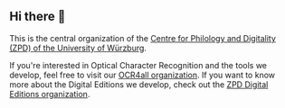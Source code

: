 ## Hi there 👋

This is the central organization of the [Centre for Philology and Digitality (ZPD) of the University of Würzburg](https://www.uni-wuerzburg.de/zpd/).

If you're interested in Optical Character Recognition and the tools we develop, feel free to visit our [OCR4all organization](https://github.com/ocr4all/).
If you want to know more about the Digital Editions we develop, check out the [ZPD Digital Editions organization](https://github.com/zpd-digital-editions).
